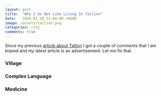 ```yaml
---
layout: post
title:  "Why I Do Not Like Living In Tallinn"
date:   2020-01-20 21:00:00 +0300
image: /assets/tallinn.png
categories: city
comments: true
---
```


Since my previous [article about Tallinn](http://yaskovdev.com/2020/01/20/why-i-like-living-in-tallinn) I got a couple of comments that I am biased and my latest article is an advertisement. Let me fix that.

### Village

### Complex Language

### Medicine

